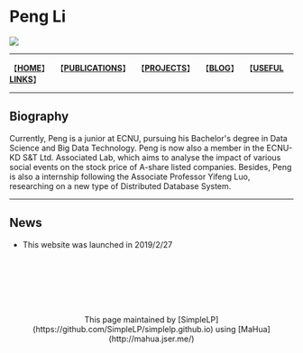 # Peng Li 
<img style="-webkit-user-select: none;" src="https://raw.githubusercontent.com/SimpleLP/simplelp.github.io/master/profile.PNG">

------------------------

【**[HOME](https://simplelp.github.io/)**】&nbsp; &nbsp;【**[PUBLICATIONS](https://simplelp.github.io/publications/)**】&nbsp;&nbsp; 【**[PROJECTS](https://simplelp.github.io/projects/)**】 &nbsp;&nbsp;【**[BLOG](https://simplelp.github.io/blog/)**】&nbsp;&nbsp;  【**[USEFUL LINKS](https://simplelp.github.io/links/)**】

---------------------

## Biography
Currently, Peng is a junior at ECNU, pursuing his Bachelor's  degree in Data Science and Big Data Technology. Peng is now also a member in the ECNU-KD S&T Ltd. Associated  Lab, which aims to analyse the impact of various social events on the stock price of A-share listed companies. Besides, Peng is also a internship following the Associate Professor  Yifeng Luo, researching on a new type of Distributed Database System.

---------------------------

## News
- This website was launched in 2019/2/27


<br>
<br>
<br>
<br>
<br>
<br>

<center>This page maintained by [SimpleLP](https://github.com/SimpleLP/simplelp.github.io) using [MaHua](http://mahua.jser.me/)</center>
